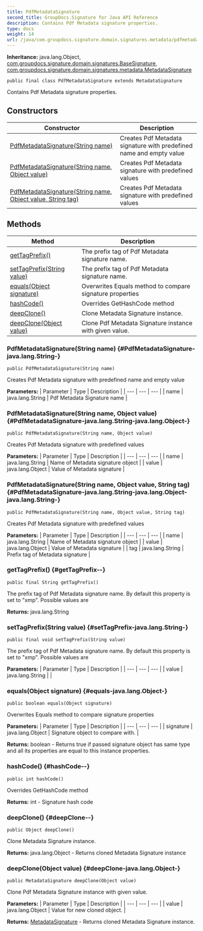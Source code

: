 ```yaml
---
title: PdfMetadataSignature
second_title: GroupDocs.Signature for Java API Reference
description: Contains Pdf Metadata signature properties.
type: docs
weight: 14
url: /java/com.groupdocs.signature.domain.signatures.metadata/pdfmetadatasignature/
---
```

**Inheritance:**
java.lang.Object, [com.groupdocs.signature.domain.signatures.BaseSignature](../../com.groupdocs.signature.domain.signatures/basesignature), [com.groupdocs.signature.domain.signatures.metadata.MetadataSignature](../../com.groupdocs.signature.domain.signatures.metadata/metadatasignature)
```
public final class PdfMetadataSignature extends MetadataSignature
```

Contains Pdf Metadata signature properties.
## Constructors

| Constructor | Description |
| --- | --- |
| [PdfMetadataSignature(String name)](#PdfMetadataSignature-java.lang.String-) | Creates Pdf Metadata signature with predefined name and empty value |
| [PdfMetadataSignature(String name, Object value)](#PdfMetadataSignature-java.lang.String-java.lang.Object-) | Creates Pdf Metadata signature with predefined values |
| [PdfMetadataSignature(String name, Object value, String tag)](#PdfMetadataSignature-java.lang.String-java.lang.Object-java.lang.String-) | Creates Pdf Metadata signature with predefined values |
## Methods

| Method | Description |
| --- | --- |
| [getTagPrefix()](#getTagPrefix--) | The prefix tag of Pdf Metadata signature name. |
| [setTagPrefix(String value)](#setTagPrefix-java.lang.String-) | The prefix tag of Pdf Metadata signature name. |
| [equals(Object signature)](#equals-java.lang.Object-) | Overwrites Equals method to compare signature properties |
| [hashCode()](#hashCode--) | Overrides GetHashCode method |
| [deepClone()](#deepClone--) | Clone Metadata Signature instance. |
| [deepClone(Object value)](#deepClone-java.lang.Object-) | Clone Pdf Metadata Signature instance with given value. |
### PdfMetadataSignature(String name) {#PdfMetadataSignature-java.lang.String-}
```
public PdfMetadataSignature(String name)
```


Creates Pdf Metadata signature with predefined name and empty value

**Parameters:**
| Parameter | Type | Description |
| --- | --- | --- |
| name | java.lang.String | Pdf Metadata Signature name |

### PdfMetadataSignature(String name, Object value) {#PdfMetadataSignature-java.lang.String-java.lang.Object-}
```
public PdfMetadataSignature(String name, Object value)
```


Creates Pdf Metadata signature with predefined values

**Parameters:**
| Parameter | Type | Description |
| --- | --- | --- |
| name | java.lang.String | Name of Metadata signature object |
| value | java.lang.Object | Value of Metadata signature |

### PdfMetadataSignature(String name, Object value, String tag) {#PdfMetadataSignature-java.lang.String-java.lang.Object-java.lang.String-}
```
public PdfMetadataSignature(String name, Object value, String tag)
```


Creates Pdf Metadata signature with predefined values

**Parameters:**
| Parameter | Type | Description |
| --- | --- | --- |
| name | java.lang.String | Name of Metadata signature object |
| value | java.lang.Object | Value of Metadata signature |
| tag | java.lang.String | Prefix tag of Metadata signature |

### getTagPrefix() {#getTagPrefix--}
```
public final String getTagPrefix()
```


The prefix tag of Pdf Metadata signature name. By default this property is set to "xmp". Possible values are

**Returns:**
java.lang.String
### setTagPrefix(String value) {#setTagPrefix-java.lang.String-}
```
public final void setTagPrefix(String value)
```


The prefix tag of Pdf Metadata signature name. By default this property is set to "xmp". Possible values are

**Parameters:**
| Parameter | Type | Description |
| --- | --- | --- |
| value | java.lang.String |  |

### equals(Object signature) {#equals-java.lang.Object-}
```
public boolean equals(Object signature)
```


Overwrites Equals method to compare signature properties

**Parameters:**
| Parameter | Type | Description |
| --- | --- | --- |
| signature | java.lang.Object | Signature object to compare with. |

**Returns:**
boolean - Returns true if passed signature object has same type and all its properties are equal to this instance properties.
### hashCode() {#hashCode--}
```
public int hashCode()
```


Overrides GetHashCode method

**Returns:**
int - Signature hash code
### deepClone() {#deepClone--}
```
public Object deepClone()
```


Clone Metadata Signature instance.

**Returns:**
java.lang.Object - Returns cloned Metadata Signature instance
### deepClone(Object value) {#deepClone-java.lang.Object-}
```
public MetadataSignature deepClone(Object value)
```


Clone Pdf Metadata Signature instance with given value.

**Parameters:**
| Parameter | Type | Description |
| --- | --- | --- |
| value | java.lang.Object | Value for new cloned object. |

**Returns:**
[MetadataSignature](../../com.groupdocs.signature.domain.signatures.metadata/metadatasignature) - Returns cloned Metadata Signature instance.
